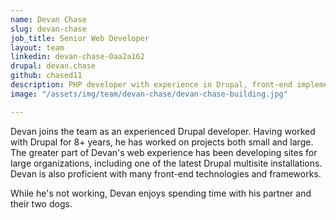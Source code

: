 ```yaml
---
name: Devan Chase
slug: devan-chase
job_title: Senior Web Developer
layout: team
linkedin: devan-chase-0aa2a162
drupal: devan.chase
github: chased11
description: PHP developer with experience in Drupal, front-end implementation, and architecting / interfacing with Javascript APIs.
image: "/assets/img/team/devan-chase/devan-chase-building.jpg"

---
```


Devan joins the team as an experienced Drupal developer. Having worked with Drupal for 8+ years, he has worked on projects both small and large. The greater part of Devan's web experience has been developing sites for large organizations, including one of the latest Drupal multisite installations. Devan is also proficient with many front-end technologies and frameworks.

While he's not working, Devan enjoys spending time with his partner and their two dogs.
